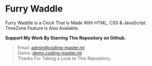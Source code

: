 # Furry Waddle
Furry Waddle is a Clock That is Made With HTML, CSS &amp; JavaScript. TimeZone Feature is Also Available.  

__Support My Work By Starring This Repository on Github.__

> Email: admin@coding-master.ml  
> Demo: [demo.coding-master.ml](http://demo.coding-master.ml/furry-waddle/)  
Thanks For Taking a Look to This Repository.

